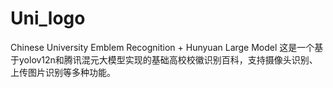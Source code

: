 # Uni_logo
Chinese University Emblem Recognition + Hunyuan Large Model
这是一个基于yolov12n和腾讯混元大模型实现的基础高校校徽识别百科，支持摄像头识别、上传图片识别等多种功能。
